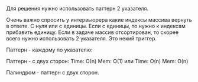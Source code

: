 Для решения нужно использовать паттерн 2 указателя.


Очень важно спросить у интервьюрера какие индексы массива вернуть в ответе. С нуля или с единицы. Если с единицы, то нужно к индексам прибавить единицу.
Если в задаче массив отсортирован, то скорее всего нужно использовать 2 указателя. Это некий триггер.

Паттерн - каждому по указателю:


Паттерн - с двух сторон:
Time: О(n)
Mem: O(1)
или 
Time: О(n)
Mem: O(n)

Палиндром - паттерн с двух сторон.
